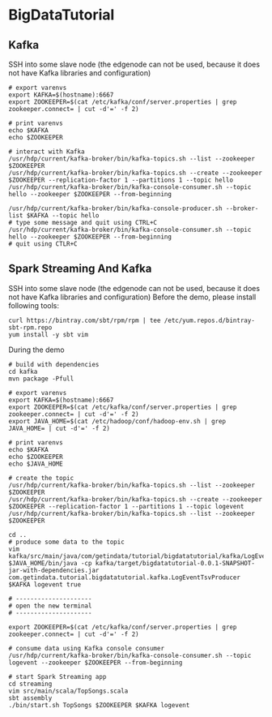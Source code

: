 BigDataTutorial
=======

Kafka
-----

SSH into some slave node (the edgenode can not be used, because it does not have Kafka libraries and configuration)

	# export varenvs
	export KAFKA=$(hostname):6667
	export ZOOKEEPER=$(cat /etc/kafka/conf/server.properties | grep zookeeper.connect= | cut -d'=' -f 2)

	# print varenvs
	echo $KAFKA
	echo $ZOOKEEPER

	# interact with Kafka
	/usr/hdp/current/kafka-broker/bin/kafka-topics.sh --list --zookeeper $ZOOKEEPER
	/usr/hdp/current/kafka-broker/bin/kafka-topics.sh --create --zookeeper $ZOOKEEPER --replication-factor 1 --partitions 1 --topic hello
	/usr/hdp/current/kafka-broker/bin/kafka-console-consumer.sh --topic hello --zookeeper $ZOOKEEPER --from-beginning

	/usr/hdp/current/kafka-broker/bin/kafka-console-producer.sh --broker-list $KAFKA --topic hello
	# type some message and quit using CTRL+C
	/usr/hdp/current/kafka-broker/bin/kafka-console-consumer.sh --topic hello --zookeeper $ZOOKEEPER --from-beginning
	# quit using CTLR+C

Spark Streaming And Kafka
-------------------------

SSH into some slave node (the edgenode can not be used, because it does not have Kafka libraries and configuration)
Before the demo, please install following tools:

	curl https://bintray.com/sbt/rpm/rpm | tee /etc/yum.repos.d/bintray-sbt-rpm.repo
	yum install -y sbt vim

During the demo

	# build with dependencies
	cd kafka
	mvn package -Pfull

	# export varenvs
	export KAFKA=$(hostname):6667
	export ZOOKEEPER=$(cat /etc/kafka/conf/server.properties | grep zookeeper.connect= | cut -d'=' -f 2)
	export JAVA_HOME=$(cat /etc/hadoop/conf/hadoop-env.sh | grep JAVA_HOME= | cut -d'=' -f 2)

	# print varenvs
	echo $KAFKA
	echo $ZOOKEEPER
	echo $JAVA_HOME

	# create the topic
	/usr/hdp/current/kafka-broker/bin/kafka-topics.sh --list --zookeeper $ZOOKEEPER
	/usr/hdp/current/kafka-broker/bin/kafka-topics.sh --create --zookeeper $ZOOKEEPER --replication-factor 1 --partitions 1 --topic logevent
	/usr/hdp/current/kafka-broker/bin/kafka-topics.sh --list --zookeeper $ZOOKEEPER

	cd ..
	# produce some data to the topic
	vim kafka/src/main/java/com/getindata/tutorial/bigdatatutorial/kafka/LogEventTsvProducer.java
	$JAVA_HOME/bin/java -cp kafka/target/bigdatatutorial-0.0.1-SNAPSHOT-jar-with-dependencies.jar com.getindata.tutorial.bigdatatutorial.kafka.LogEventTsvProducer $KAFKA logevent true

	# ---------------------
	# open the new terminal
	# ---------------------

	export ZOOKEEPER=$(cat /etc/kafka/conf/server.properties | grep zookeeper.connect= | cut -d'=' -f 2)

	# consume data using Kafka console consumer
	/usr/hdp/current/kafka-broker/bin/kafka-console-consumer.sh --topic logevent --zookeeper $ZOOKEEPER --from-beginning

	# start Spark Streaming app
	cd streaming
	vim src/main/scala/TopSongs.scala
	sbt assembly
	./bin/start.sh TopSongs $ZOOKEEPER $KAFKA logevent
